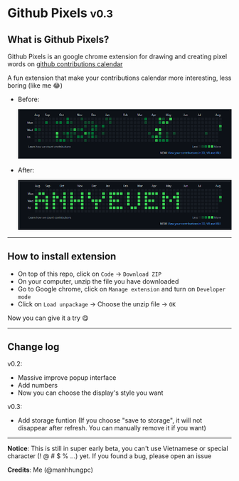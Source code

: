 # Github Pixels <small>v0.3</small>

## What is Github Pixels?

Github Pixels is an google chrome extension for drawing and creating pixel words on [github contributions calendar](https://docs.github.com/en/account-and-profile/setting-up-and-managing-your-github-profile/managing-contribution-settings-on-your-profile/viewing-contributions-on-your-profile#contributions-calendar)

A fun extension that make your contributions calendar more interesting, less boring (like me 😂)

-   Before:

    ![before](img/before_gp.png)

-   After:

    ![before](img/after_gp.png)

---

## How to install extension

-   On top of this repo, click on `Code` → `Download ZIP`
-   On your computer, unzip the file you have downloaded
-   Go to Google chrome, click on `Manage extension` and turn on `Developer mode`
-   Click on `Load unpackage` → Choose the unzip file → `OK`

Now you can give it a try 😋

---

## Change log

v0.2:

-   Massive improve popup interface
-   Add numbers
-   Now you can choose the display's style you want

v0.3:

-   Add storage funtion (If you choose "save to storage", it will not disappear after refresh. You can manually remove it if you want)

---

**Notice**: This is still in super early beta, you can't use Vietnamese or special character (! @ # $ % ...) yet. If you found a bug, please open an issue

**Credits**: Me (@manhhungpc)
